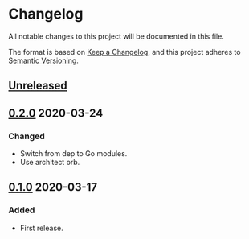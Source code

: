 # Changelog

All notable changes to this project will be documented in this file.

The format is based on [Keep a Changelog](https://keepachangelog.com/en/1.0.0/),
and this project adheres to [Semantic Versioning](https://semver.org/spec/v2.0.0.html).



## [Unreleased]



## [0.2.0] 2020-03-24

### Changed

- Switch from dep to Go modules.
- Use architect orb.



## [0.1.0] 2020-03-17

### Added

- First release.



[Unreleased]: https://github.com/giantswarm/vaultrole/compare/v0.2.0...HEAD
[0.2.0]: https://github.com/giantswarm/vaultrole/compare/v0.1.0...v0.2.0
[0.1.0]: https://github.com/giantswarm/vaultrole/releases/tag/v0.1.0
